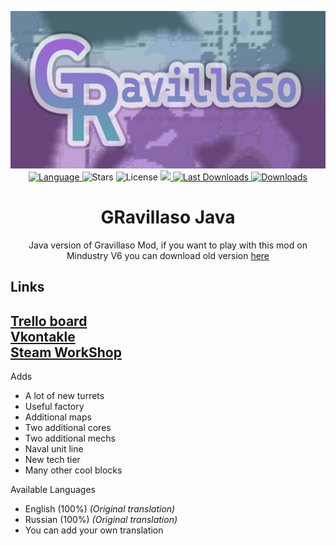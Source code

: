 <p align="center">
  <img src="https://github.com/NickName73/NickName73/blob/main/Micros/GRavillaso/v2-logo-1280x640.png?raw=true">
  <a href="https://en.wikipedia.org/wiki/Java_%28programming_language%29">
    <img alt="Language" src="https://img.shields.io/badge/MAKE ON-JAVA-orange7?style=for-the-badge&logo=java&logoColor=fff&color=e87000">
  </a>
  <a>
    <img alt="Stars" src="https://img.shields.io/github/stars/NickName73/GRavillaso?color=ae0dd6&label=%20&logo=github&logoColor=white&style=for-the-badge">
  </a>
  <a>
    <img alt="License" src="https://img.shields.io/github/license/NickName73/Gravillaso?style=for-the-badge&color=0dbda5">
  </a>
  <a href="https://trello.com/b/wT73AZQq/gravillaso">
    <img src="https://img.shields.io/badge/Trello-0b5394?style=for-the-badge&logo=trello&logoColor=white">
  </a>
  <a href="https://github.com/NickName73/GRavillaso/releases/latest">
    <img alt="Last Downloads" src="https://img.shields.io/github/downloads/NickName73/GRavillaso/latest/total?label=LATEST&style=for-the-badge&logo=docusign&logoColor=white&color=674ea7">
  </a>
  <a href="https://github.com/NickName73/GRavillaso/releases">
    <img alt="Downloads" src="https://img.shields.io/github/downloads/NickName73/GRavillaso/total?color=0dd632&label&logo=docusign&logoColor=white&style=for-the-badge">
  </a>
</p>

<h1 align="center"> 
GRavillaso Java
</h1> 
<div align="center">

Java version of Gravillaso Mod, if you want to play with this mod on Mindustry V6 you can download old version [here](https://github.com/NickName73/Gravillaso/archive/refs/tags/1.0.1b.zip)

</div>

Links
---
[Trello board](https://trello.com/b/wT73AZQq/gravillaso)  
[Vkontakle](https://vk.com/gravillaso)  
[Steam WorkShop](https://steamcommunity.com/sharedfiles/filedetails/?id=2791921503)
---
Adds
* A lot of new turrets
* Useful factory
* Additional maps
* Two additional cores
* Two additional mechs
* Naval unit line
* New tech tier
* Many other cool blocks

Available Languages
* English (100%) _(Original translation)_
* Russian (100%) _(Original translation)_
* You can add your own translation
